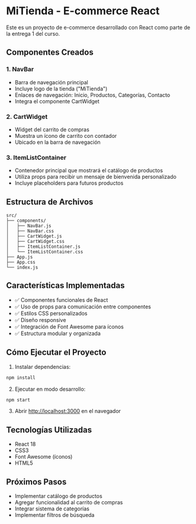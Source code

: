 # MiTienda - E-commerce React

Este es un proyecto de e-commerce desarrollado con React como parte de la entrega 1 del curso.

## Componentes Creados

### 1. NavBar
- Barra de navegación principal
- Incluye logo de la tienda ("MiTienda")
- Enlaces de navegación: Inicio, Productos, Categorías, Contacto
- Integra el componente CartWidget

### 2. CartWidget
- Widget del carrito de compras
- Muestra un ícono de carrito con contador
- Ubicado en la barra de navegación

### 3. ItemListContainer
- Contenedor principal que mostrará el catálogo de productos
- Utiliza props para recibir un mensaje de bienvenida personalizado
- Incluye placeholders para futuros productos

## Estructura de Archivos

```
src/
├── components/
│   ├── NavBar.js
│   ├── NavBar.css
│   ├── CartWidget.js
│   ├── CartWidget.css
│   ├── ItemListContainer.js
│   └── ItemListContainer.css
├── App.js
├── App.css
└── index.js
```

## Características Implementadas

- ✅ Componentes funcionales de React
- ✅ Uso de props para comunicación entre componentes
- ✅ Estilos CSS personalizados
- ✅ Diseño responsive
- ✅ Integración de Font Awesome para íconos
- ✅ Estructura modular y organizada

## Cómo Ejecutar el Proyecto

1. Instalar dependencias:
```bash
npm install
```

2. Ejecutar en modo desarrollo:
```bash
npm start
```

3. Abrir [http://localhost:3000](http://localhost:3000) en el navegador

## Tecnologías Utilizadas

- React 18
- CSS3
- Font Awesome (íconos)
- HTML5

## Próximos Pasos

- Implementar catálogo de productos
- Agregar funcionalidad al carrito de compras
- Integrar sistema de categorías
- Implementar filtros de búsqueda
